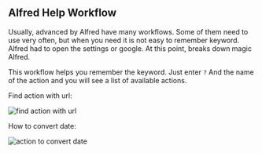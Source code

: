 Alfred Help Workflow
--------------------

Usually, advanced by Alfred have many workflows. Some of them need to use very often, but when you need it is not easy to remember keyword. Alfred had to open the settings or google. At this point, breaks down magic Alfred.

This workflow helps you remember the keyword. Just enter `?` And the name of the action and you will see a list of available actions.

Find action with url:

![find action with url](https://pochemuto.github.io/alfred-help-workflow/images/ss-url.png)

How to convert date:

![action to convert date](https://pochemuto.github.io/alfred-help-workflow/images/ss-convert-date.png)

